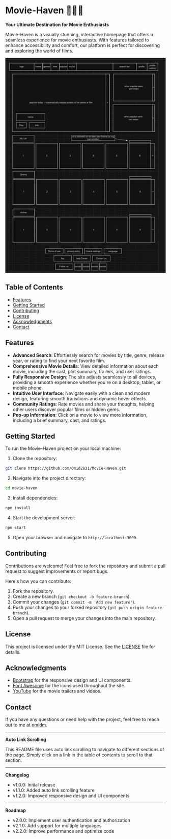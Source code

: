 # Movie-Haven 🎥🎥🎥

**Your Ultimate Destination for Movie Enthusiasts**

Movie-Haven is a visually stunning, interactive homepage that offers a seamless experience for movie enthusiasts. With features tailored to enhance accessibility and comfort, our platform is perfect for discovering and exploring the world of films.

[![Movie-Haven](src/SRC/src/logs/vOne/imgVersionOne.png)](https://www.youtube.com/watch?v=dQw4w9WgXcQ)

## Table of Contents

* [Features](#features)
* [Getting Started](#getting-started)
* [Contributing](#contributing)
* [License](#license)
* [Acknowledgments](#acknowledgments)
* [Contact](#contact)

## Features

* **Advanced Search**: Effortlessly search for movies by title, genre, release year, or rating to find your next favorite film.
* **Comprehensive Movie Details**: View detailed information about each movie, including the cast, plot summary, trailers, and user ratings.
* **Fully Responsive Design**: The site adjusts seamlessly to all devices, providing a smooth experience whether you're on a desktop, tablet, or mobile phone.
* **Intuitive User Interface**: Navigate easily with a clean and modern design, featuring smooth transitions and dynamic hover effects.
* **Community Ratings**: Rate movies and share your thoughts, helping other users discover popular films or hidden gems.
* **Pop-up Information**: Click on a movie to view more information, including a brief summary, cast, and ratings.

## Getting Started

To run the Movie-Haven project on your local machine:

1. Clone the repository:
```bash
git clone https://github.com/Omid2831/Movie-Haven.git
```
2. Navigate into the project directory:
```bash
cd movie-haven
```
3. Install dependencies:
```bash
npm install
```
4. Start the development server:
```bash
npm start
```
5. Open your browser and navigate to `http://localhost:3000`

## Contributing

Contributions are welcome! Feel free to fork the repository and submit a pull request to suggest improvements or report bugs.

Here's how you can contribute:

1. Fork the repository.
2. Create a new branch (`git checkout -b feature-branch`).
3. Commit your changes (`git commit -m 'Add new feature'`).
4. Push your changes to your forked repository (`git push origin feature-branch`).
5. Open a pull request to merge your changes into the main repository.

## License

This project is licensed under the MIT License. See the [LICENSE](LICENSE) file for details.

## Acknowledgments

* [Bootstrap](https://getbootstrap.com/) for the responsive design and UI components.
* [Font Awesome](https://fontawesome.com/) for the icons used throughout the site.
* [YouTube](https://www.youtube.com/) for the movie trailers and videos.

## Contact

If you have any questions or need help with the project, feel free to reach out to me at [omidm](https://github.com/Omid2831).

---

**Auto Link Scrolling**

This README file uses auto link scrolling to navigate to different sections of the page. Simply click on a link in the table of contents to scroll to that section.

---

**Changelog**

* v1.0.0: Initial release
* v1.1.0: Added auto link scrolling feature
* v1.2.0: Improved responsive design and UI components

---

**Roadmap**

* v2.0.0: Implement user authentication and authorization
* v2.1.0: Add support for multiple languages
* v2.2.0: Improve performance and optimize code
